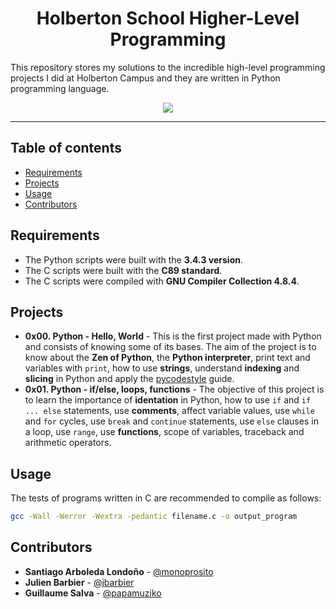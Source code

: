 <h1 align="center">Holberton School Higher-Level Programming</h1>
This repository stores my solutions to the incredible high-level programming projects I did at Holberton Campus and they are written in Python programming language.

<p align="center">
<img src="https://github.com/monoprosito/holbertonschool-higher_level_programming/blob/master/holby.jpg?raw=true">
</p>

---

## Table of contents
- [Requirements](#requirements)
- [Projects](#projects)
- [Usage](#usage)
- [Contributors](#contributors)

## Requirements

* The Python scripts were built with the **3.4.3 version**.
* The C scripts were built with the **C89 standard**.
* The C scripts were compiled with **GNU Compiler Collection 4.8.4**.

## Projects
* **0x00. Python - Hello, World** - This is the first project made with Python and consists of knowing some of its bases. The aim of the project is to know about the **Zen of Python**, the **Python interpreter**, print text and variables with `print`, how to use **strings**, understand **indexing** and **slicing** in Python and apply the [pycodestyle](https://pypi.org/project/pycodestyle/) guide.
* **0x01. Python - if/else, loops, functions** - The objective of this project is to learn the importance of **identation** in Python, how to use `if` and `if ... else` statements, use **comments**, affect variable values, use `while` and `for` cycles, use `break` and `continue` statements, use `else` clauses in a loop, use `range`, use **functions**, scope of variables, traceback and arithmetic operators.

## Usage
The tests of programs written in C are recommended to compile as follows:

```bash
gcc -Wall -Werror -Wextra -pedantic filename.c -o output_program 
```

## Contributors
* **Santiago Arboleda Londoño** - [@monoprosito](https://github.com/monoprosito)
* **Julien Barbier** - [@jbarbier](https://github.com/jbarbier)
* **Guillaume Salva** - [@papamuziko](https://github.com/papamuziko)